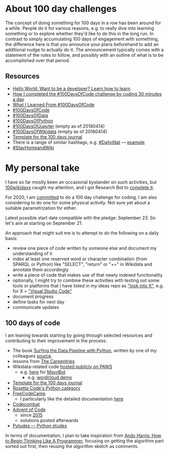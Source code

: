 # About 100 day challenges

The concept of doing something for 100 days in a row has been around for a while. People do it for various reasons, e.g. to really dive into learning something or to explore whether they'd like to do this in the long run. In contrast to simply accumulating 100 days of engagement with something, the difference here is that you announce your plans beforehand to add an additional nudge to actually do it. The announcement typically comes with a statement of the rules to follow, and possibly with an outline of what is to be accomplished over that period.

## Resources

* [Hello World: Want to be a developer? Learn how to learn](https://stackoverflow.blog/2020/01/11/hello-world-want-to-be-a-developer-learn-how-to-learn/)
* [How I completed the #100DaysOfCode challenge by coding 30 minutes a day](https://medium.freecodecamp.org/how-i-completed-the-100daysofcode-challenge-by-coding-30-minutes-a-day-d7c6dca80f09)
* [What I Learned From #100DaysOfCode](https://medium.com/datadriveninvestor/what-i-learned-from-100daysofcode-7924b52f552f)
* [#100DaysOfCode](https://twitter.com/search?f=tweets&vertical=default&q=100DaysOfCode)
* [#100DaysOfData](https://twitter.com/search?f=tweets&vertical=default&q=100DaysOfData)
* [#100DaysOfPython](https://twitter.com/search?f=tweets&vertical=default&q=100DaysOfPython)
* [#100DaysOfJupyter](https://twitter.com/search?f=tweets&vertical=default&q=100DaysOfJupyter) (empty as of 20180414)
* [#100DaysOfWikidata](https://twitter.com/search?f=tweets&vertical=default&q=100DaysOfWikidata) (empty as of 20180414)
* [Template for the 100 days journal](https://github.com/Kallaway/100-days-of-code)
* There is a range of similar hashtags, e.g. [#DailyiNat](https://twitter.com/hashtag/DailyiNat) &mdash; [example](https://twitter.com/LMGerhart/status/1223741303860498433)
* [#StayHomeandWiki](https://meta.wikimedia.org/wiki/StayHomeandWiki)

# My personal take

I have so far mostly been an occasional bystander on such activities, but [100wikidays](https://meta.wikimedia.org/wiki/100wikidays) caught my attention, and I got Research Bot to [complete it](https://www.wikidata.org/wiki/User:Research_Bot/100wikidays). 

For 2020, I am [committed](https://github.com/Daniel-Mietchen/ideas/blob/master/new-year-resolutions/2020.md) to do a 100 day challenge for coding. I am also considering to do one for some physical activity. Not sure yet about a suitable parametrization for either.

Latest possible start date compatible with the pledge: September 23. So let's aim at starting on September 21.

An approach that might suit me is to attempt to do the following on a daily basis:
  - review one piece of code written by someone else and document my understanding of it
  - index at least one reserved word or character combination (from SPARQL or Python) like "SELECT", "return" or "+=" in Wikidata and annotate them accordingly
  - write a piece of code that makes use of that newly indexed functionality
  - optionally, I might try to combine these activities with testing out some tools or platforms that I have listed in my ideas repo as ["look into X"](https://github.com/Daniel-Mietchen/ideas/issues?q=is%3Aissue+is%3Aopen+%22look+into%22), e.g. for X = ["Visual Studio Code"](https://github.com/Daniel-Mietchen/ideas/issues/1293)
  - document progress
  - define tasks for next day
  - communicate updates

## 100 days of code

I am leaning towards starting by going through selected resources and contributing to their improvement in the process:
* The book [Surfing the Data Pipeline with Python](https://jkropko.github.io/surfing-the-data-pipeline/intro.html), written by one of my colleagues [source](https://github.com/jkropko/surfing-the-data-pipeline).
* lessons from [The Carpentries](https://carpentries.org/)
* Wikidata-related code [hosted publicly on PAWS](https://paws-public.wmflabs.org/paws-public/?C=M&O=D)
  - e.g. [here](https://paws-public.wmflabs.org/paws-public/48245524/) for [MsynBot](https://www.wikidata.org/wiki/User:MsynBot)
    - e.g. [wordcloud demo](https://paws-public.wmflabs.org/paws-public/59320301/word-cloud.ipynb)
* [Template for the 100 days journal](https://github.com/Kallaway/100-days-of-code)
* [Rosetta Code's Python category](https://rosettacode.org/wiki/Category:Python)
* [FreeCodeCamp](https://www.freecodecamp.org/)
  - I particularly like the detailed documentation [here](https://www.freecodecamp.org/news/three-ways-to-find-the-longest-word-in-a-string-in-javascript-a2fb04c9757c/)
* [Codecombat](https://codecombat.com)  
* [Advent of Code](https://adventofcode.com/)
  - since [2015](https://adventofcode.com/2015)
  - solutions posted afterwards
* [Pytudes &mdash; Python études](https://archive.org/details/github.com-norvig-pytudes_-_2020-02-23_20-54-08)

In terms of documentation, I plan to take inspiration from [Andy Harris: How to Begin Thinking Like A Programmer](https://www.youtube.com/watch?v=azcrPFhaY9k), focusing on getting the algorithm part sorted out first, then reusing the algorithm sketch as comments.
